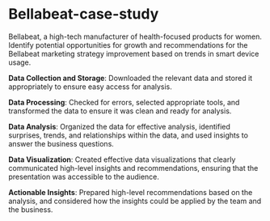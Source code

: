 # Bellabeat-case-study
Bellabeat, a high-tech manufacturer of health-focused products for women. Identify potential opportunities for growth and recommendations for the Bellabeat marketing strategy improvement based on trends in smart device usage.

**Data Collection and Storage**: Downloaded the relevant data and stored it appropriately to ensure easy access for analysis.

**Data Processing**: Checked for errors, selected appropriate tools, and transformed the data to ensure it was clean and ready for analysis.

**Data Analysis**: Organized the data for effective analysis, identified surprises, trends, and relationships within the data, and used insights to answer the business questions.

**Data Visualization**: Created effective data visualizations that clearly communicated high-level insights and recommendations, ensuring that the presentation was accessible to the audience.

**Actionable Insights**: Prepared high-level recommendations based on the analysis, and considered how the insights could be applied by the team and the business.
